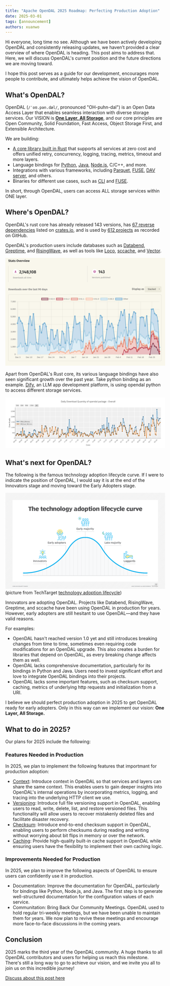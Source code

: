 ```yaml
---
title: "Apache OpenDAL 2025 Roadmap: Perfecting Production Adoption"
date: 2025-03-01
tags: [announcement]
authors: xuanwo
---
```


Hi everyone, long time no see. Although we have been actively developing OpenDAL and consistently releasing updates, we haven’t provided a clear overview of where OpenDAL is heading. This post aims to address that. Here, we will discuss OpenDAL's current position and the future directions we are moving toward.

I hope this post serves as a guide for our development, encourages more people to contribute, and ultimately helps achieve the vision of OpenDAL.

<!--truncate-->

## What's OpenDAL?

OpenDAL (`/ˈoʊ.pən.dæl/`, pronounced "OH-puhn-dal") is an Open Data Access Layer that enables seamless interaction with diverse storage services. Our VISION is [**One Layer, All Storage**](https://opendal.apache.org/vision), and our core principles are Open Community, Solid Foundation, Fast Access, Object Storage First, and Extensible Architecture.

We are building:

- [A core library built in Rust](https://crates.io/crates/opendal) that supports all services at zero cost and offers unified retry, concurrency, logging, tracing, metrics, timeout and more layers.
- Language bindings for [Python](https://pypi.org/project/opendal/), [Java](https://central.sonatype.com/artifact/org.apache.opendal/opendal-java), [Node.js](https://www.npmjs.com/package/opendal), C/C++, and more.
- Integrations with various frameworks, including [Parquet](https://crates.io/crates/parquet-opendal), [FUSE](https://crates.io/crates/fuse3_opendal), [DAV server](https://github.com/messense/dav-server-rs), and others.
- Binaries for different use cases, such as [CLI](https://crates.io/crates/oli) and [FUSE](https://crates.io/crates/ofs).

In short, through OpenDAL, users can access ALL storage services within ONE layer.

## Where's OpenDAL?

OpenDAL's rust core has already released 143 versions, has [67 reverse dependencies](https://crates.io/crates/opendal/reverse_dependencies) listed on [crates.io](http://crates.io/), and is used by [612 projects](https://github.com/apache/opendal/network/dependents) as recorded on GitHub.

OpenDAL's production users include databases such as [Databend](https://github.com/databendlabs/databend), [Greptime](https://github.com/GreptimeTeam/greptime), and [RisingWave](https://github.com/risingwavelabs/risingwave), as well as tools like [Loco](https://loco.rs/), [sccache](https://github.com/mozilla/sccache), and [Vector](https://vector.dev/).

![](opendal-rust-downloads.png)

Apart from OpenDAL's Rust core, its various language bindings have also seen significant growth over the past year. Take python binding as an example. [Dify](https://github.com/langgenius/dify/), an LLM app development platform, is using opendal python to access different storage services.

![](opendal-python-downloads.png)

## What's next for OpenDAL?

The following is the famous technology adoption lifecycle curve. If I were to indicate the position of OpenDAL, I would say it is at the end of the Innovators stage and moving toward the Early Adopters stage.

![](adoption-curve.png)
(picture from TechTarget [technology adoption lifecycle](https://www.techtarget.com/searchcio/definition/technology-adoption-lifecycle))

Innovators are adopting OpenDAL. Projects like Databend, RisingWave, Greptime, and sccache have been using OpenDAL in production for years. However, early adopters are still hesitant to use OpenDAL—and they have valid reasons.

For examples:

- OpenDAL hasn't reached version 1.0 yet and still introduces breaking changes from time to time, sometimes even requiring code modifications for an OpenDAL upgrade. This also creates a burden for libraries that depend on OpenDAL, as every breaking change affects them as well.
- OpenDAL lacks comprehensive documentation, particularly for its bindings in Python and Java. Users need to invest significant effort and love to integrate OpenDAL bindings into their projects.
- OpenDAL lacks some important features, such as checksum support, caching, metrics of underlying http requests and initialization from a URI.

I believe we should perfect production adoption in 2025 to get OpenDAL ready for early adopters. Only in this way can we implement our vision: **One Layer, All Storage.**

## What to do in 2025?

Our plans for 2025 include the following:

### Features Needed in Production

In 2025, we plan to implement the following features that importmant for production adoption:

- [Context](https://github.com/apache/opendal/issues/5480): Introduce context in OpenDAL so that services and layers can share the same context. This enables users to gain deeper insights into OpenDAL's internal operations by incorporating metrics, logging, and tracing into the underlying HTTP client we use.
- [Versioning](https://github.com/apache/opendal/issues/2611): Introduce full file versioning support in OpenDAL, enabling users to read, write, delete, list, and restore versioned files. This functionality will allow users to recover mistakenly deleted files and facilitate disaster recovery.
- [Checksum](https://github.com/apache/opendal/issues/5549): Introduce end-to-end checksum support in OpenDAL, enabling users to perform checksums during reading and writing without worrying about bit flips in memory or over the network.
- [Caching](https://github.com/apache/opendal/issues/5678): Provide high-quality built-in cache support in OpenDAL while ensuring users have the flexibility to implement their own caching logic.

### Improvements Needed for Production

In 2025, we plan to improve the following aspects of OpenDAL to ensure users can confidently use it in production.

- Documentation: Improve the documentation for OpenDAL, particularly for bindings like Python, Node.js, and Java. The first step is to generate well-structured documentation for the configuration values of each service.
- Communitation: Bring Back Our Community Meetings. OpenDAL used to hold regular tri-weekly meetings, but we have been unable to maintain them for years. We now plan to revive these meetings and encourage more face-to-face discussions in the coming years.

## Conclusion

2025 marks the third year of the OpenDAL community. A huge thanks to all OpenDAL contributors and users for helping us reach this milestone. There's still a long way to go to achieve our vision, and we invite you all to join us on this incredible journey!

[Discuss about this post here](https://github.com/apache/opendal/discussions/5679)
